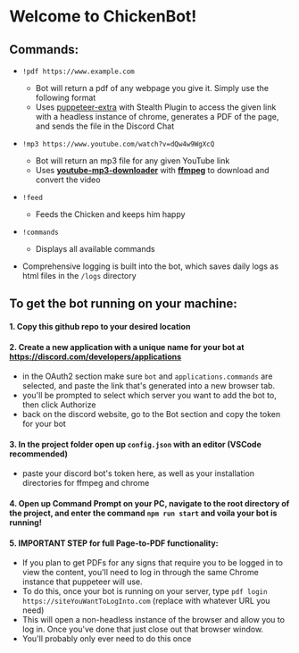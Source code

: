 # Welcome to ChickenBot!

## Commands:
* `!pdf https://www.example.com`
    * Bot will return a pdf of any webpage you give it. Simply use the following format 
    * Uses [puppeteer-extra](https://www.npmjs.com/package/puppeteer-extra) with Stealth Plugin to access the given link with a headless instance of chrome, generates a PDF of the page, and sends the file in the Discord Chat

* `!mp3 https://www.youtube.com/watch?v=dQw4w9WgXcQ`
    * Bot will return an mp3 file for any given YouTube link
    * Uses [**youtube-mp3-downloader**](https://www.npmjs.com/package/youtube-mp3-downloader) with [**ffmpeg**](https://www.ffmpeg.org/) to download and convert the video

* `!feed` 
    * Feeds the Chicken and keeps him happy

* `!commands`
    * Displays all available commands
   
* Comprehensive logging is built into the bot, which saves daily logs as html files in the `/logs` directory

## To get the bot running on your machine: 
#### 1. Copy this github repo to your desired location

#### 2. Create a new application with a unique name for your bot at https://discord.com/developers/applications
  * in the OAuth2 section make sure `bot` and `applications.commands` are selected, and paste the link that's generated into a new browser tab.
  * you'll be prompted to select which server you want to add the bot to, then click Authorize
  * back on the discord website, go to the Bot section and copy the token for your bot

#### 3. In the project folder open up `config.json` with an editor (VSCode recommended)
  * paste your discord bot's token here, as well as your installation directories for ffmpeg and chrome

#### 4. Open up Command Prompt on your PC, navigate to the root directory of the project, and enter the command `npm run start` and voila your bot is running!

#### 5. IMPORTANT STEP for full Page-to-PDF functionality: 
  * If you plan to get PDFs for any signs that require you to be logged in to view the content, you'll need to log in through the same Chrome instance that puppeteer will use. 
  * To do this, once your bot is running on your server, type `pdf login https://siteYouWantToLogInto.com` (replace with whatever URL you need)
  * This will open a non-headless instance of the browser and allow you to log in. Once you've done that just close out that browser window. 
  * You'll probably only ever need to do this once
